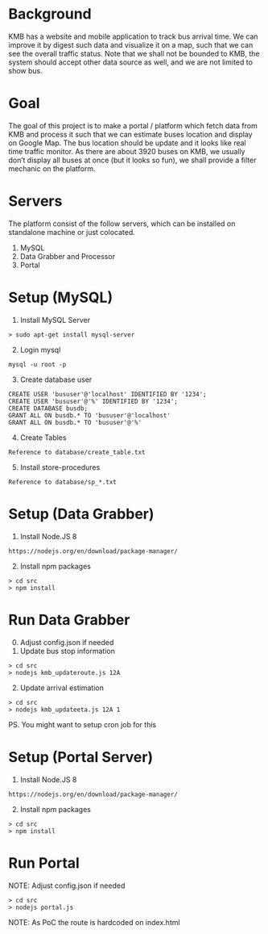 Background
==================================
KMB has a website and mobile application to track bus arrival time. We can improve it by digest such data and visualize it on a map, such that we can see the overall traffic status.
Note that we shall not be bounded to KMB, the system should accept other data source as well, and we are not limited to show bus.

Goal
==================================
The goal of this project is to make a portal / platform which fetch data from KMB and process it such that we can estimate buses location and display on Google Map. The bus location should be update and it looks like real time traffic monitor.
As there are about 3920 buses on KMB, we usually don’t display all buses at once (but it looks so fun), we shall provide a filter mechanic on the platform.

Servers
==================================
The platform consist of the follow servers, which can be installed on standalone machine or just colocated.
1. MySQL
2. Data Grabber and Processor
3. Portal

Setup (MySQL)
==================================
1. Install MySQL Server
```
> sudo apt-get install mysql-server
```
2. Login mysql
```
mysql -u root -p
```
3. Create database user
```
CREATE USER 'bususer'@'localhost' IDENTIFIED BY '1234';
CREATE USER 'bususer'@'%' IDENTIFIED BY '1234';
CREATE DATABASE busdb;
GRANT ALL ON busdb.* TO 'bususer'@'localhost'
GRANT ALL ON busdb.* TO 'bususer'@'%'
```
4. Create Tables
```
Reference to database/create_table.txt
```
5. Install store-procedures
```
Reference to database/sp_*.txt
```

Setup (Data Grabber)
==================================
1. Install Node.JS 8
```
https://nodejs.org/en/download/package-manager/
```
2. Install npm packages
```
> cd src
> npm install
```

Run Data Grabber
==================================
0. Adjust config.json if needed
1. Update bus stop information
```
> cd src
> nodejs kmb_updateroute.js 12A
```
2. Update arrival estimation
```
> cd src
> nodejs kmb_updateeta.js 12A 1
```
PS. You might want to setup cron job for this

Setup (Portal Server)
==================================
1. Install Node.JS 8
```
https://nodejs.org/en/download/package-manager/
```
2. Install npm packages
```
> cd src
> npm install
```

Run Portal
==================================
NOTE: Adjust config.json if needed
```
> cd src
> nodejs portal.js
```
NOTE: As PoC the route is hardcoded on index.html
